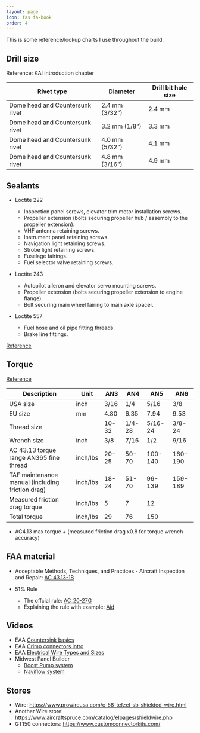 ```yaml
---
layout: page
icon: fas fa-book
order: 4
---
```


This is some reference/lookup charts I use throughout the build.

## Drill size

Reference: KAI introduction chapter

| Rivet type                      | Diameter       | Drill bit hole size |
| ------------------------------- | -------------- | ------------------- |
| Dome head and Countersunk rivet | 2.4 mm (3/32”) | 2.4 mm              |
| Dome head and Countersunk rivet | 3.2 mm (1/8”)  | 3.3 mm              |
| Dome head and Countersunk rivet | 4.0 mm (5/32”) | 4.1 mm              |
| Dome head and Countersunk rivet | 4.8 mm (3/16”) | 4.9 mm              |

## Sealants

- Loctite 222

  - Inspection panel screws, elevator trim motor installation screws.
  - Propeller extension (bolts securing propeller hub / assembly to the propeller extension).
  - VHF antenna retaining screws.
  - Instrument panel retaining screws.
  - Navigation light retaining screws.
  - Strobe light retaining screws.
  - Fuselage fairings.
  - Fuel selector valve retaining screws.

- Loctite 243

  - Autopilot aileron and elevator servo mounting screws.
  - Propeller extension (bolts securing propeller extension to engine flange).
  - Bolt securing main wheel fairing to main axle spacer.

- Loctite 557
  - Fuel hose and oil pipe fitting threads.
  - Brake line fittings.

[Reference](https://slingaircraft.com/wp-admin/admin-ajax.php?juwpfisadmin=false&action=wpfd&task=file.download&wpfd_category_id=1068&wpfd_file_id=10722&token=&preview=1)

## Torque

[Reference](https://www.latten.net/sling2/torque-values/)

| Description                                      | Unit     | AN3   | AN4    | AN5     | AN6     |
| ------------------------------------------------ | -------- | ----- | ------ | ------- | ------- |
| USA size                                         | inch     | 3/16  | 1/4    | 5/16    | 3/8     |
| EU size                                          | mm       | 4.80  | 6.35   | 7.94    | 9.53    |
| Thread size                                      |          | 10-32 | 1/4-28 | 5/16-24 | 3/8-24  |
| Wrench size                                      | inch     | 3/8   | 7/16   | 1/2     | 9/16    |
| AC 43.13 torque range AN365 fine thread          | inch/lbs | 20-25 | 50-70  | 100-140 | 160-190 |
| TAF maintenance manual (including friction drag) | inch/lbs | 18-24 | 51-70  | 99-139  | 159-189 |
| Measured friction drag torque                    | inch/lbs | 5     | 7      | 12      |         |
| Total torque                                     | inch/lbs | 29    | 76     | 150     |         |

- AC4.13 max torque + (measured friction drag x0.8 for torque wrench accuracy)

## FAA material

- Acceptable Methods, Techniques, and Practices - Aircraft Inspection and Repair: [AC 43.13-1B](https://www.faa.gov/regulations_policies/advisory_circulars/index.cfm/go/document.information/documentid/99861)

- 51% Rule
  - The offcial rule: [AC_20-27G](https://www.faa.gov/documentLibrary/media/Advisory_Circular/AC_20-27G.pdf)
  - Explaining the rule with example: [Aid](https://www.faa.gov/sites/faa.gov/files/aircraft/gen_av/ultralights/amateur_built/Am_Blt_Chklist_Job_Aid.pdf)

## Videos

- EAA [Countersink basics](https://www.eaa.org/videos/1485316077?fbclid=IwAR1YPwMkFDxtbYnQc335jub1yGCb3nyOa2ivBcp-8vOdIVFRXK4nIaruTUE)
- EAA [Crimp connectors intro](https://www.eaa.org/videos/hints-for-homebuilders/electrical/6254047013001)
- EAA [Electrical Wire Types and Sizes](https://www.eaa.org/videos/hints-for-homebuilders/electrical/6262901860001)
- Midwest Panel Builder
  - [Boost Pump system](https://www.youtube.com/watch?v=7pdvVVJbmzQ&list=PLct-i1ThgHWcq5qc3sLU2xv5L7V3TT0Ud)
  - [Naviflow system](https://www.youtube.com/watch?v=I-f-vLgnH1s&list=PLct-i1ThgHWdk3_Ei0E8YYX24Et7rIGIk)

## Stores

- Wire: https://www.prowireusa.com/c-58-tefzel-sb-shielded-wire.html
- Another Wire store: https://www.aircraftspruce.com/catalog/elpages/shieldwire.php
- GT150 connectors: https://www.customconnectorkits.com/
